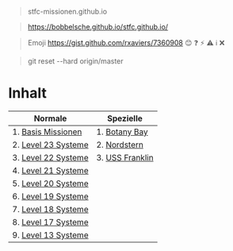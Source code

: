 > stfc-missionen.github.io

> https://bobbelsche.github.io/stfc.github.io/

> Emoji https://gist.github.com/rxaviers/7360908
:blush: :question: :zap: :warning: :information_source: :x:

> git reset --hard origin/master

# Inhalt

| Normale                                         | Spezielle                                 |
| ----------------------------------------------- | ----------------------------------------- |
|1. [Basis Missionen](mbasis.md#basis-missionen)  | 1. [Botany Bay](mBotanyBay.md#botany-bay) |
|2. [Level 23 Systeme](m23.md#level-23-systeme)   | 2. [Nordstern](mNordStern.md#nordstern)   |
|3. [Level 22 Systeme](m22.md#level-22-systeme)   | 3. [USS Franklin](mFranklin.md#franklin)  |
|4. [Level 21 Systeme](m21.md#level-21-systeme)   | |
|5. [Level 20 Systeme](m20.md#level-20-systeme)   | |
|6. [Level 19 Systeme](m19.md#level-19-systeme)   | |
|7. [Level 18 Systeme](m18.md#level-18-systeme)   | |
|8. [Level 17 Systeme](m17.md#level-17-systeme)   | |
|9. [Level 13 Systeme](m13.md#level-13-systeme)   | |



